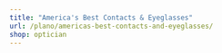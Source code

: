 ```yaml
---
title: "America's Best Contacts & Eyeglasses"
url: /plano/americas-best-contacts-and-eyeglasses/
shop: optician
---
```

